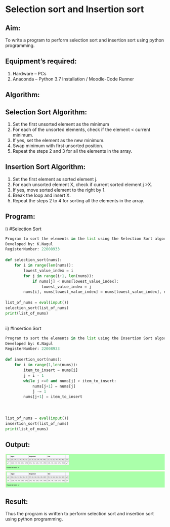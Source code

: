 # Selection sort and Insertion sort
## Aim:
To write a program to perform selection sort and insertion sort using python programming.
## Equipment’s required:
1.	Hardware – PCs
2.	Anaconda – Python 3.7 Installation / Moodle-Code Runner
## Algorithm:
## Selection Sort Algorithm:
1.	Set the first unsorted element as the minimum
2.	For each of the unsorted elements, check if the element < current minimum.
3.	If yes, set the element as the new minimum.
4.	Swap minimum with first unsorted position.
5.	Repeat the steps 2 and 3 for all the elements in the array.
## Insertion Sort Algorithm:
1.	Set the first element as sorted element j.
2.	For each unsorted element X, check if current sorted element j >X.
3.	If yes, move sorted element to the right by 1.
4.	Break the loop and insert X.
5.	Repeat the steps 2 to 4 for sorting all the elements in the array.
## Program:
i)	#Selection Sort
``` python
Program to sort the elements in the list using the Selection Sort algorithm.
Developed by: K.Nagul
RegisterNumber: 22008933

def selection_sort(nums):
    for i in range(len(nums)):
        lowest_value_index = i
        for j in range(i+1, len(nums)):
            if nums[j] < nums[lowest_value_index]:
                lowest_value_index = j
        nums[i], nums[lowest_value_index] = nums[lowest_value_index], nums[i]
        
list_of_nums = eval(input())
selection_sort(list_of_nums)
print(list_of_nums)
    
```
ii)	#Insertion Sort
```python 
Program to sort the elements in the list using the Insertion Sort algorithm.
Developed by: K.Nagul
RegisterNumber: 22008933

def insertion_sort(nums):
    for i in range(1,len(nums)):
        item_to_insert = nums[i]
        j = i - 1
        while j >=0 and nums[j] > item_to_insert:
            nums[j+1] = nums[j]
            j -= 1
        nums[j+1] = item_to_insert 
    
    
    
list_of_nums = eval(input())
insertion_sort(list_of_nums)
print(list_of_nums)

```

## Output:
![output](/o1.png)
![output](/t2.png)

## Result:
Thus the program is written to perform selection sort and insertion sort using python programming.

